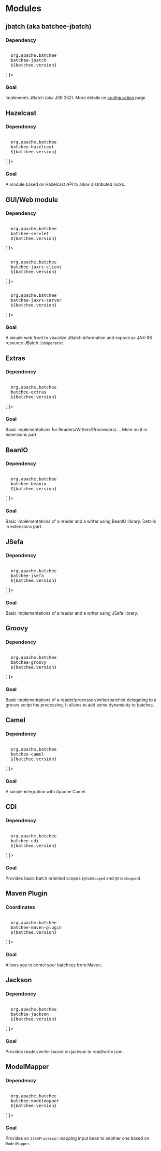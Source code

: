 <!---
Licensed to the Apache Software Foundation (ASF) under one
or more contributor license agreements.  See the NOTICE file
distributed with this work for additional information
regarding copyright ownership.  The ASF licenses this file
to you under the Apache License, Version 2.0 (the
"License"); you may not use this file except in compliance
with the License.  You may obtain a copy of the License at

  http://www.apache.org/licenses/LICENSE-2.0

Unless required by applicable law or agreed to in writing,
software distributed under the License is distributed on an
"AS IS" BASIS, WITHOUT WARRANTIES OR CONDITIONS OF ANY
KIND, either express or implied.  See the License for the
specific language governing permissions and limitations
under the License.
-->
# Modules
## jbatch (aka batchee-jbatch)
### Dependency

<pre class="prettyprint linenums"><![CDATA[
<dependency>
  <groupId>org.apache.batchee</groupId>
  <artifactId>batchee-jbatch</artifactId>
  <version>${batchee.version}</version>
</dependency>
]]></pre>

### Goal

Implements JBatch (aka JSR 352). More details on [configuration](./configuration.html) page.

## Hazelcast
### Dependency

<pre class="prettyprint linenums"><![CDATA[
<dependency>
  <groupId>org.apache.batchee</groupId>
  <artifactId>batchee-hazelcast</artifactId>
  <version>${batchee.version}</version>
</dependency>
]]></pre>

### Goal

A module based on Hazelcast API to allow distributed locks.


## GUI/Web module
### Dependency

<pre class="prettyprint linenums"><![CDATA[
<dependency>
  <groupId>org.apache.batchee</groupId>
  <artifactId>batchee-servlet</artifactId>
  <version>${batchee.version}</version>
</dependency>
]]></pre>

<pre class="prettyprint linenums"><![CDATA[
<dependency>
  <groupId>org.apache.batchee</groupId>
  <artifactId>batchee-jaxrs-client</artifactId>
  <version>${batchee.version}</version>
</dependency>
]]></pre>

<pre class="prettyprint linenums"><![CDATA[
<dependency>
  <groupId>org.apache.batchee</groupId>
  <artifactId>batchee-jaxrs-server</artifactId>
  <version>${batchee.version}</version>
</dependency>
]]></pre>

### Goal

A simple web front to visualize JBatch information and expose as JAX-RS resource JBatch `JobOperator`.

## Extras
### Dependency

<pre class="prettyprint linenums"><![CDATA[
<dependency>
  <groupId>org.apache.batchee</groupId>
  <artifactId>batchee-extras</artifactId>
  <version>${batchee.version}</version>
</dependency>
]]></pre>

### Goal

Basic implementations for Readers/Writers/Processors/.... More on it in extensions part.

## BeanIO
### Dependency

<pre class="prettyprint linenums"><![CDATA[
<dependency>
  <groupId>org.apache.batchee</groupId>
  <artifactId>batchee-beanio</artifactId>
  <version>${batchee.version}</version>
</dependency>
]]></pre>

### Goal

Basic implementations of a reader and a writer using BeanIO library. Details in extensions part.

## JSefa
### Dependency

<pre class="prettyprint linenums"><![CDATA[
<dependency>
  <groupId>org.apache.batchee</groupId>
  <artifactId>batchee-jsefa</artifactId>
  <version>${batchee.version}</version>
</dependency>
]]></pre>

### Goal

Basic implementations of a reader and a writer using JSefa library.

## Groovy
### Dependency

<pre class="prettyprint linenums"><![CDATA[
<dependency>
  <groupId>org.apache.batchee</groupId>
  <artifactId>batchee-groovy</artifactId>
  <version>${batchee.version}</version>
</dependency>
]]></pre>

### Goal

Basic implementations of a reader/processor/writer/batchlet delegating to a groovy script the processing. It allows
to add some dynamicity to batches.


## Camel
### Dependency

<pre class="prettyprint linenums"><![CDATA[
<dependency>
  <groupId>org.apache.batchee</groupId>
  <artifactId>batchee-camel</artifactId>
  <version>${batchee.version}</version>
</dependency>
]]></pre>

### Goal

A simple integration with Apache Camel.


## CDI
### Dependency

<pre class="prettyprint linenums"><![CDATA[
<dependency>
  <groupId>org.apache.batchee</groupId>
  <artifactId>batchee-cdi</artifactId>
  <version>${batchee.version}</version>
</dependency>
]]></pre>

### Goal

Provides basic batch oriented scopes (`@JobScoped` and `@StepScoped`).

## Maven Plugin
### Coordinates

<pre class="prettyprint linenums"><![CDATA[
<plugin>
  <groupId>org.apache.batchee</groupId>
  <artifactId>batchee-maven-plugin</artifactId>
  <version>${batchee.version}</version>
</plugin>
]]></pre>

### Goal

Allows you to contol your batchees from Maven.


## Jackson
### Dependency

<pre class="prettyprint linenums"><![CDATA[
<dependency>
  <groupId>org.apache.batchee</groupId>
  <artifactId>batchee-jackson</artifactId>
  <version>${batchee.version}</version>
</dependency>
]]></pre>

### Goal

Provides reader/writer based on jackson to read/write json.

## ModelMapper
### Dependency

<pre class="prettyprint linenums"><![CDATA[
<dependency>
  <groupId>org.apache.batchee</groupId>
  <artifactId>batchee-modelmapper</artifactId>
  <version>${batchee.version}</version>
</dependency>
]]></pre>

### Goal

Provides an `ItemProcessor` mapping input bean to another one based on `ModelMapper`.
